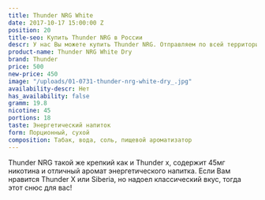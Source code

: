 ```yaml
---
title: Thunder NRG White
date: 2017-10-17 15:00:00 Z
position: 20
title-seo: Купить Thunder NRG в России
descr: У нас Вы можете купить Thunder NRG. Отправляем по всей территории России.
product-name: Thunder NRG White Dry
brand: Thunder
price: 500
new-price: 450
image: "/uploads/01-0731-thunder-nrg-white-dry_.jpg"
availability-descr: Нет
has_availability: false
gramm: 19.8
nicotine: 45
portions: 18
taste: Энергетический напиток
form: Порционный, сухой
composition: Табак, вода, соль, пищевой ароматизатор
---
```


Thunder NRG такой же крепкий как и Thunder x, содержит 45мг никотина и отличный аромат энергетического напитка.
Если Вам нравится Thunder X или Siberia, но надоел классический вкус, тогда этот снюс для вас!